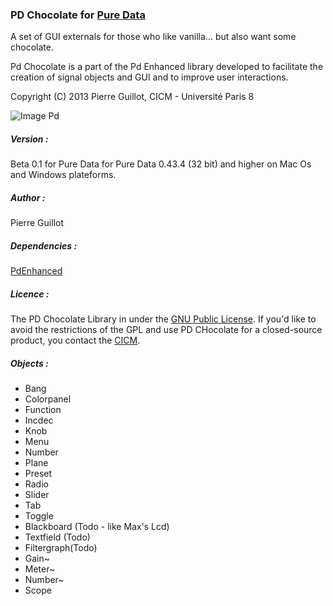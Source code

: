 ### PD Chocolate for <a title="Pure Data" href="http://msp.ucsd.edu/" target="_blank">Pure Data </a>

<p>A set of GUI externals for those who like vanilla... but also want some chocolate.</p>
<p>Pd Chocolate is a part of the Pd Enhanced library developed to facilitate the creation of signal objects and GUI and to improve user interactions.</p>
<p>Copyright (C) 2013 Pierre Guillot, CICM - Université Paris 8</p>

![Image Pd](https://raw.github.com/pierreguillot/PdEnhanced/master/Ressources/PdChocolate.png "Pd Patch")

##### Version :

Beta 0.1 for Pure Data for Pure Data 0.43.4 (32 bit) and higher on Mac Os and Windows plateforms.

##### Author :

Pierre Guillot

##### Dependencies : 

<a title="PdEnhanced" href="https://github.com/pierreguillot/PdEnhanced" target="_blank">PdEnhanced</a>

##### Licence : 

The PD Chocolate Library in under the <a title="GNU" href="http://www.gnu.org/copyleft/gpl.html" target="_blank">GNU Public License</a>. If you'd like to avoid the restrictions of the GPL and use PD CHocolate for a closed-source product, you contact the <a title="CICM" href="http://cicm.mshparisnord.org/" target="_blank">CICM</a>.

##### Objects :
- Bang
- Colorpanel
- Function
- Incdec
- Knob
- Menu
- Number
- Plane
- Preset
- Radio
- Slider
- Tab
- Toggle
- Blackboard (Todo - like Max's Lcd)
- Textfield (Todo)
- Filtergraph(Todo)
- Gain~
- Meter~
- Number~
- Scope


